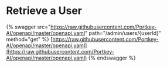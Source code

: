 # Retrieve a User

{% swagger src="https://raw.githubusercontent.com/Portkey-AI/openapi/master/openapi.yaml" path="/admin/users/{userId}" method="get" %}
[https://raw.githubusercontent.com/Portkey-AI/openapi/master/openapi.yaml](https://raw.githubusercontent.com/Portkey-AI/openapi/master/openapi.yaml)
{% endswagger %}
